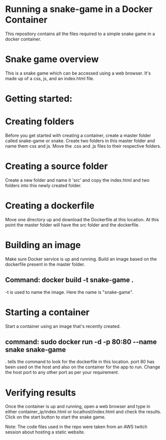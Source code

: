# Running a snake-game in a Docker Container
This repository contains all the files required to a simple snake game in a docker container.

# Snake game overview
This is a snake game which can be accessed using a web browser. It's made up of a css, js, and an index.html file.

# Getting started:

# Creating folders
Before you get started with creating a container, create a master folder called snake-game or snake.
Create two folders in this master folder and name them css and js. Move the .css and .js files to their respective folders.

# Creating a source folder
Create a new folder and name it 'src' and copy the index.html and two folders into this newly created folder. 

# Creating a dockerfile

Move one directory up and download the Dockerfile at this location. At this point the master folder will have the src folder
and the dockerfile.

# Building an image

Make sure Docker service is up and running. Build an image based on the dockerfile present in the master folder.

Command: docker build -t snake-game . 
-- 
-t is used to name the image. Here the name is "snake-game".

# Starting a container

Start a container using an image that's recently created.

command: sudo docker run -d -p 80:80 --name snake snake-game
--
. tells the command to look for the dockerfile in this location. 
port 80 has been used on the host and also on the container for the app to run. 
Change the host port to any other port as per your requirement.

# Verifying results
Once the container is up and running, open a web browser and type in either container_ip/index.html or localhost/index.html 
and check the results. Click on the start button to start the snake game.

Note: The code files used in the repo were taken from an AWS twitch session about hosting a static website.
